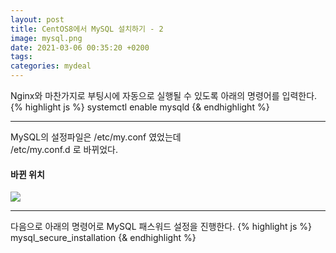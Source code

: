 ```yaml
---
layout: post
title: CentOS8에서 MySQL 설치하기 - 2
image: mysql.png
date: 2021-03-06 00:35:20 +0200
tags:
categories: mydeal
---
```


Nginx와 마찬가지로 부팅시에 자동으로 실행될 수 있도록 아래의 명령어를 입력한다.  
{% highlight js %}
systemctl enable mysqld
{& endhighlight %}  
***

MySQL의 설정파일은 /etc/my.conf 였었는데  
/etc/my.conf.d 로 바뀌었다.
#### 바뀐 위치
![]({{site.baseurl}}/images/mydeal/mysql설정파일.PNG)  
***

다음으로 아래의 명령어로 MySQL 패스워드 설정을 진행한다.
{% highlight js %}
mysql_secure_installation
{& endhighlight %}  
